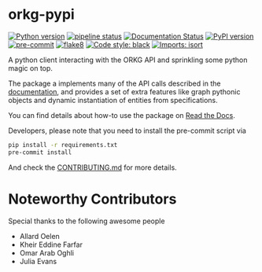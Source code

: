 # orkg-pypi
[![Python version](https://img.shields.io/pypi/pyversions/orkg.svg)](https://img.shields.io/pypi/pyversions/orkg.svg)
[![pipeline status](https://gitlab.com/TIBHannover/orkg/orkg-pypi/badges/master/pipeline.svg)](https://gitlab.com/TIBHannover/orkg/orkg-pypi/-/commits/master)
[![Documentation Status](https://readthedocs.org/projects/orkg/badge/?version=latest)](https://orkg.readthedocs.io/en/latest/?badge=latest)
[![PyPI version](https://badge.fury.io/py/orkg.svg)](https://badge.fury.io/py/orkg)
[![pre-commit](https://img.shields.io/badge/pre--commit-enabled-brightgreen?logo=pre-commit)](https://github.com/pre-commit/pre-commit)
[![flake8](https://img.shields.io/badge/flake8-enabled-brightgreen)](https://github.com/PyCQA/flake8)
[![Code style: black](https://img.shields.io/badge/code%20style-black-000000.svg)](https://github.com/psf/black)
[![Imports: isort](https://img.shields.io/badge/%20imports-isort-%231674b1?style=flat&labelColor=ef8336)](https://pycqa.github.io/isort/)

A python client interacting with the ORKG API and sprinkling some python magic on top.

The package a implements many of the API calls described in the [documentation](http://tibhannover.gitlab.io/orkg/orkg-backend/api-doc/), and provides a set of extra features like graph pythonic objects and dynamic instantiation of entities from specifications.

You can find details about how-to use the package on [Read the Docs](https://orkg.readthedocs.io/en/latest/index.html).

Developers, please note that you need to install the pre-commit script via
```bash
pip install -r requirements.txt
pre-commit install
```
And check the [CONTRIBUTING.md](CONTRIBUTING.md) for more details.

# Noteworthy Contributors

Special thanks to the following awesome people
- Allard Oelen
- Kheir Eddine Farfar
- Omar Arab Oghli
- Julia Evans
